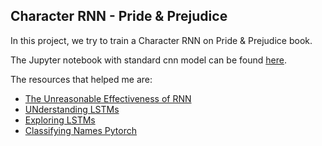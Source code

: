 ## Character RNN - Pride & Prejudice

In this project, we try to train a Character RNN on Pride & Prejudice book.

The Jupyter notebook with standard cnn model can be found [here](https://github.com/abishekarun/Character-RNN/Character-RNN.ipynb).

The resources that helped me are:

+ [The Unreasonable Effectiveness of RNN](http://karpathy.github.io/2015/05/21/rnn-effectiveness/)
+ [UNderstanding LSTMs](http://colah.github.io/posts/2015-08-Understanding-LSTMs/)
+ [Exploring LSTMs](http://blog.echen.me/2017/05/30/exploring-lstms/)
+ [Classifying Names Pytorch](http://pytorch.org/tutorials/intermediate/char_rnn_classification_tutorial.html)
